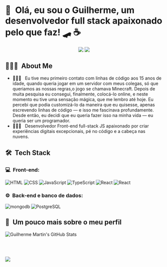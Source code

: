<h1>👋 &nbsp;Olá, eu sou o Guilherme, um desenvolvedor full stack apaixonado pelo que faz! 🛹  ☕ </h1>

<p align="center">
<a href="https://www.linkedin.com/in/guilherme-martins6991/"><img src="https://img.shields.io/badge/-Guilherme%20Teixeira%20Martins-0077B5?style=flat-square&logo=Linkedin&logoColor=white"/></a>
<a href="mailto:guilhermeteixeira3113@gmail.com"><img src="https://img.shields.io/badge/-guilhermeteixeira3112@gmail.com-D14836?style=flat-square&logo=Gmail&logoColor=white"/></a>
</p>

<h2> 👨🏻‍💻 &nbsp;About Me </h2>

- 👨🏻‍💻 &nbsp; Eu tive meu primeiro contato com linhas de código aos 15 anos de idade, quando queria jogar em um servidor com meus colegas, só que queriamos as nossas regras,o jogo se chamava Minecraft. Depois de muita pesquisa eu consegui, finalmente, colocá-lo online, e neste momento eu tive uma sensação mágica, que me lembro até hoje. Eu percebi que podia customizá-lo da maneira que eu quisesse, apenas escrevendo linhas de código — e isso me fascinava profundamente. Desde então, eu decidi que eu queria fazer isso na minha vida — eu queria ser um programador.
- 👨🏻‍💻 &nbsp; Desenvolvedor Front-end full-stack JS apaixonado por criar experiências digitais excepcionais, pé no código e a cabeça nas nuvens.


<h2> 🛠 &nbsp;Tech Stack</h2>

<h3>💻 &nbsp;Front-end:</h3>

![HTML](https://img.shields.io/badge/-HTML-333333?style=flat&logo=HTML5)
![CSS](https://img.shields.io/badge/-CSS-333333?style=flat&logo=CSS3&logoColor=1572B6)
![JavaScript](https://img.shields.io/badge/-JavaScript-333333?style=flat&logo=javascript)
![TypeScript](https://img.shields.io/badge/-TypeScript-333333?style=flat&logo=typescript&logoColor=2D79C7)
![React](https://img.shields.io/badge/-React-333333?style=flat&logo=react)
![React](https://img.shields.io/badge/-React%20Native-333333?style=flat&logo=react)


<h3>⚙️ &nbsp;Back-end e banco de dados:</h3>

![mongodb](https://img.shields.io/badge/-mongodb-333333?style=flat&logo=mongodb)
![PostgreSQL](https://img.shields.io/badge/-PostgreSQL-333333?style=flat&logo=postgresql)

<h2>🚀 &nbsp;Um pouco mais sobre o meu perfil</h2>
    
![Guilherme Martin's GitHub Stats](https://github-readme-stats.vercel.app/api?username=Martins-Guilherme&show_icons=true&theme=tokyonight)

##
</div>
    <br><br>
    <div>
        <img src="https://img.shields.io/badge/Linux-FCC624?style=for-the-badge&logo=linux&logoColor=black"/>
    </div>
 	
<br><br>
